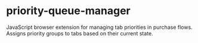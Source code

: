 # priority-queue-manager
JavaScript browser extension for managing tab priorities in purchase flows. Assigns priority groups to tabs based on their current state.
